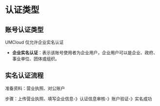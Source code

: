# 认证类型

## 账号认证类型

UMCloud 仅允许企业实名认证

- **企业实名认证**：表示该账号使用者为企业用户，企业用户可以是企业、政府、事业单位、团体或组织。

## 实名认证流程

准备资料：营业执照、对公账户

步骤：上传营业执照、填写企业信息-》认证信息审核-》账户验证-》实名成功
